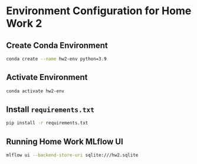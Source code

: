 # Environment Configuration for Home Work 2
## Create Conda Environment
```bash
conda create --name hw2-env python=3.9
```
## Activate Environment
```bash
conda activate hw2-env
```
## Install `requirements.txt`
```bash
pip install -r requirements.txt
```
## Running Home Work MLflow UI
```bash
mlflow ui --backend-store-uri sqlite:///hw2.sqlite
```